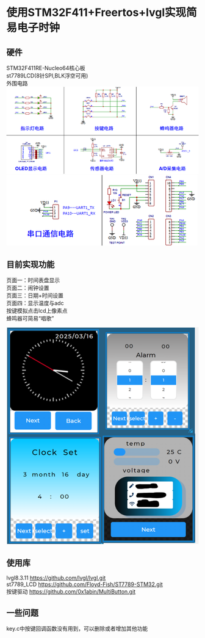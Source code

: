 # 使用STM32F411+Freertos+lvgl实现简易电子时钟  

## 硬件

STM32F411RE-Nucleo64核心板  
st7789LCD(8针SPI,BLK浮空可用)  
外围电路  
![屏幕图片](\pic\schematics_1.png "screen")
![屏幕图片](\pic\schematics_2.png "screen")
## 目前实现功能
页面一：时间表盘显示  
页面二：闹钟设置  
页面三：日期+时间设置  
页面四：显示温度与adc  
按键模拟点击lcd上像素点  
蜂鸣器可简易“唱歌”

![屏幕图片](pic\screen.png "screen")

## 使用库
lvgl8.3.11 https://github.com/lvgl/lvgl.git  
st7789_LCD https://github.com/Floyd-Fish/ST7789-STM32.git  
按键驱动  https://github.com/0x1abin/MultiButton.git  
## 一些问题
key.c中按键回调函数没有用到，可以删除或者增加其他功能

